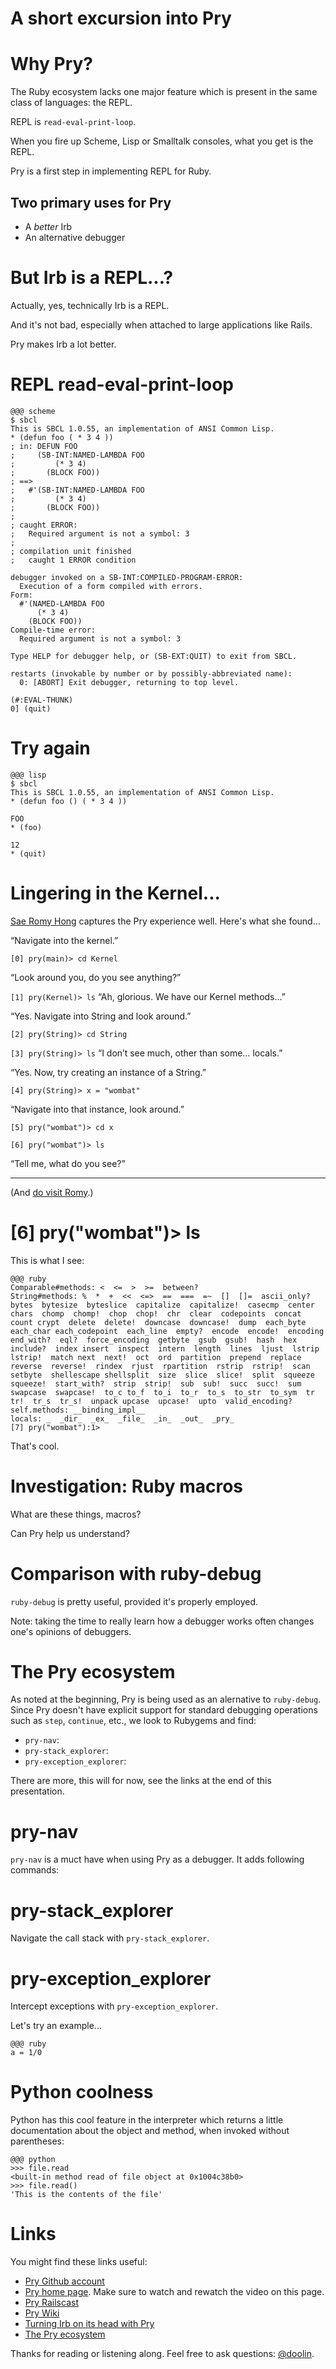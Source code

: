 # A short excursion into Pry



# Why Pry?

The Ruby ecosystem lacks one major feature which is present in the same
class of languages: the REPL.

REPL is `read-eval-print-loop`.

When you fire up Scheme, Lisp or Smalltalk consoles, what you get is the
REPL.

Pry is a first step in implementing REPL for Ruby.

## Two primary uses for Pry

* A *better* Irb
* An alternative debugger



# But Irb is a REPL...?

Actually, yes, technically Irb is a REPL.

And it's not bad, especially when attached to large applications like
Rails.

Pry makes Irb a lot better.


# REPL read-eval-print-loop

~~~~
@@@ scheme
$ sbcl 
This is SBCL 1.0.55, an implementation of ANSI Common Lisp.
* (defun foo ( * 3 4 ))
; in: DEFUN FOO
;     (SB-INT:NAMED-LAMBDA FOO
;         (* 3 4)
;       (BLOCK FOO))
; ==>
;   #'(SB-INT:NAMED-LAMBDA FOO
;         (* 3 4)
;       (BLOCK FOO))
; 
; caught ERROR:
;   Required argument is not a symbol: 3
; 
; compilation unit finished
;   caught 1 ERROR condition

debugger invoked on a SB-INT:COMPILED-PROGRAM-ERROR:
  Execution of a form compiled with errors.
Form:
  #'(NAMED-LAMBDA FOO
      (* 3 4)
    (BLOCK FOO))
Compile-time error:
  Required argument is not a symbol: 3

Type HELP for debugger help, or (SB-EXT:QUIT) to exit from SBCL.

restarts (invokable by number or by possibly-abbreviated name):
  0: [ABORT] Exit debugger, returning to top level.

(#:EVAL-THUNK)
0] (quit)
~~~~



# Try again

~~~~
@@@ lisp
$ sbcl 
This is SBCL 1.0.55, an implementation of ANSI Common Lisp.
* (defun foo () ( * 3 4 ))

FOO
* (foo)

12
* (quit)
~~~~

# Lingering in the Kernel...

[Sae
Romy Hong](http://syntacticsugar.github.com/blog/2012/02/23/lingering-in-the-kernel/)
captures the Pry experience well. Here's what she found...


“Navigate into the kernel.”

`[0] pry(main)> cd Kernel`

“Look around you, do you see anything?”

`[1] pry(Kernel)> ls` “Ah, glorious. We have our Kernel methods…”

“Yes. Navigate into String and look around.”

`[2] pry(String)> cd String`

`[3] pry(String)> ls` “I don’t see much, other than some… locals.”

“Yes. Now, try creating an instance of a String.”

`[4] pry(String)> x = "wombat"`

“Navigate into that instance, look around.”

`[5] pry("wombat")> cd x`

`[6] pry("wombat")> ls`

“Tell me, what do you see?”

----

(And [do visit
Romy](http://syntacticsugar.github.com/blog/2012/02/23/lingering-in-the-kernel/).)

# [6] pry("wombat")> ls

This is what I see:

~~~~
@@@ ruby
Comparable#methods: <  <=  >  >=  between?
String#methods: %  *  +  <<  <=>  ==  ===  =~  []  []=  ascii_only?  bytes  bytesize  byteslice  capitalize  capitalize!  casecmp  center chars  chomp  chomp!  chop  chop!  chr  clear  codepoints  concat  count crypt  delete  delete!  downcase  downcase!  dump  each_byte  each_char each_codepoint  each_line  empty?  encode  encode!  encoding  end_with?  eql?  force_encoding  getbyte  gsub  gsub!  hash  hex  include?  index insert  inspect  intern  length  lines  ljust  lstrip  lstrip!  match next  next!  oct  ord  partition  prepend  replace  reverse  reverse!  rindex  rjust  rpartition  rstrip  rstrip!  scan  setbyte  shellescape shellsplit  size  slice  slice!  split  squeeze  squeeze!  start_with?  strip  strip!  sub  sub!  succ  succ!  sum  swapcase  swapcase!  to_c to_f  to_i  to_r  to_s  to_str  to_sym  tr  tr!  tr_s  tr_s!  unpack upcase  upcase!  upto  valid_encoding?  
self.methods: __binding_impl__
locals: _  _dir_  _ex_  _file_  _in_  _out_  _pry_
[7] pry("wombat"):1> 
~~~~

That's cool.

# Investigation: Ruby macros

What are these things, macros? 

Can Pry help us understand?

# Comparison with ruby-debug

`ruby-debug` is pretty useful, provided it's properly employed.


Note: taking the time to really learn how a debugger works often changes
one's opinions of debuggers.


# The Pry ecosystem


As noted at the beginning, Pry is being used as an alernative to
`ruby-debug`. Since Pry doesn't have explicit support for standard
debugging operations such as `step`, `continue`, etc., we look to
Rubygems and find:

* `pry-nav`: 
* `pry-stack_explorer`:
* `pry-exception_explorer`:
  
There are more, this will for now, see the links at the end of this
presentation.

# pry-nav

`pry-nav` is a muct have when using Pry as a debugger. It adds following
commands:



# pry-stack_explorer

Navigate the call stack with `pry-stack_explorer`.

# pry-exception_explorer

Intercept exceptions with `pry-exception_explorer`.

Let's try an example...

~~~~
@@@ ruby
a = 1/0
~~~~

# Python coolness

Python has this cool feature in the interpreter which returns a little
documentation about the object and method, when invoked without
parentheses:

~~~~
@@@ python
>>> file.read
<built-in method read of file object at 0x1004c38b0>
>>> file.read()
'This is the contents of the file'
~~~~

# Links 
You might find these links useful:

* [Pry Github account](https://github.com/pry/pry)
* [Pry home page](http://pry.github.com/). Make sure to watch and
  rewatch the video on this page. 
* [Pry Railscast](http://railscasts.com/episodes/280-pry-with-rails)
* [Pry Wiki](https://github.com/pry/pry/wiki)
* [Turning Irb on its head with
  Pry](http://banisterfiend.wordpress.com/2011/01/27/turning-irb-on-its-head-with-pry/)
* [The Pry
  ecosystem](http://banisterfiend.wordpress.com/2012/02/14/the-pry-ecosystem/)

Thanks for reading or listening along. Feel free to ask questions:
[@doolin](http://twitter.com/doolin).


